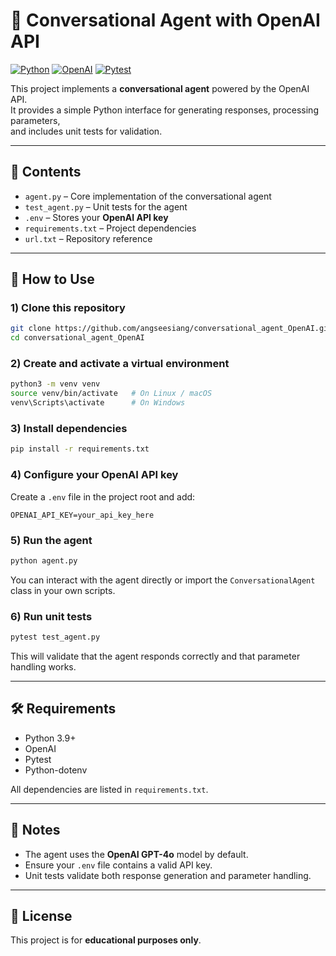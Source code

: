 # 🤖 Conversational Agent with OpenAI API

[![Python](https://img.shields.io/badge/Python-3.9%2B-blue)](#)
[![OpenAI](https://img.shields.io/badge/OpenAI-API-green)](#)
[![Pytest](https://img.shields.io/badge/Tested-Pytest-orange)](#)

This project implements a **conversational agent** powered by the OpenAI API.  
It provides a simple Python interface for generating responses, processing parameters,  
and includes unit tests for validation.

---

## 📖 Contents

- `agent.py` – Core implementation of the conversational agent  
- `test_agent.py` – Unit tests for the agent  
- `.env` – Stores your **OpenAI API key**  
- `requirements.txt` – Project dependencies  
- `url.txt` – Repository reference  

---

## 🚀 How to Use

### 1) Clone this repository

```bash
git clone https://github.com/angseesiang/conversational_agent_OpenAI.git
cd conversational_agent_OpenAI
```

### 2) Create and activate a virtual environment

```bash
python3 -m venv venv
source venv/bin/activate   # On Linux / macOS
venv\Scripts\activate      # On Windows
```

### 3) Install dependencies

```bash
pip install -r requirements.txt
```

### 4) Configure your OpenAI API key

Create a `.env` file in the project root and add:

```env
OPENAI_API_KEY=your_api_key_here
```

### 5) Run the agent

```bash
python agent.py
```

You can interact with the agent directly or import the `ConversationalAgent` class in your own scripts.

### 6) Run unit tests

```bash
pytest test_agent.py
```

This will validate that the agent responds correctly and that parameter handling works.

---

## 🛠️ Requirements

- Python 3.9+  
- OpenAI  
- Pytest  
- Python-dotenv  

All dependencies are listed in `requirements.txt`.

---

## 📌 Notes

- The agent uses the **OpenAI GPT-4o** model by default.  
- Ensure your `.env` file contains a valid API key.  
- Unit tests validate both response generation and parameter handling.  

---

## 📜 License

This project is for **educational purposes only**.
